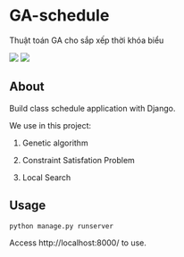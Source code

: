 # GA-schedule
Thuật toán GA cho sắp xếp thời khóa biểu

<img src="/image/Picture1.png"> 

<img src="/image/Picture2.png">

## About

Build class schedule application with Django.

 We use in this project:

1. Genetic algorithm

2. Constraint Satisfation Problem

3. Local Search


## Usage

```sh
python manage.py runserver
```

Access http://localhost:8000/ to use.
